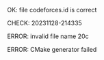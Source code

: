 OK: file codeforces.id is correct
CHECK: 20231128-214335
ERROR: invalid file name 20c
ERROR: CMake generator failed
